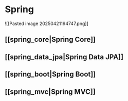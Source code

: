 # Spring


![[Pasted image 20250421194747.png]]


## [[spring_core|Spring Core]] 

## [[spring_data_jpa|Spring Data JPA]]

## [[spring_boot|Spring Boot]]

## [[spring_mvc|Spring MVC]]



